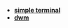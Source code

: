 * [**simple terminal**](/System%20Release/Linux/tools/suckless/simple%20terminal/README)  
* [**dwm**](/System%20Release/Linux/tools/suckless/dwm/README)  
